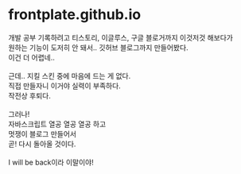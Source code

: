 # frontplate.github.io
개발 공부 기록하려고 티스토리, 이글루스, 구글 블로거까지 이것저것 해보다가</br>
원하는 기능이 도저히 안 돼서.. 깃허브 블로그까지 만들어봤다.</br>
이건 더 어렵네..</br>
</br>
근데.. 지킬 스킨 중에 마음에 드는 게 없다.</br>
직접 만들자니 이거야 실력이 부족하다.</br>
작전상 후퇴다.</br>
</br>
그러나!</br>
자바스크립트 열공 열공 열공 하고</br>
멋쟁이 블로그 만들어서</br>
곧! 다시 돌아올 것이다.</br>
</br>
I will be back이라 이말이야!
